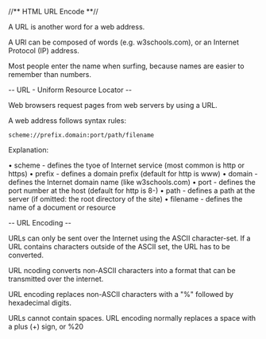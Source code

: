 //** HTML URL Encode **//

A URL is another word for a web address.

A URl can be composed of words (e.g. w3schools.com), or an Internet Protocol (IP) address.

Most people enter the name when surfing, because names are easier to remember than numbers.

-- URL - Uniform Resource Locator --

Web browsers request pages from web servers by using a URL.

A web address follows syntax rules:

`scheme://prefix.domain:port/path/filename`

Explanation:

• scheme - defines the tyoe of Internet service (most common is http or https)
• prefix - defines a domain prefix (default for http is www)
• domain - defines the Internet domain name (like w3schools.com)
• port - defines the port number at the host (default for http is 8-)
• path - defines a path at the server (if omitted: the root directory of the site)
• filename - defines the name of a document or resource

-- URL Encoding --

URLs can only be sent over the Internet using the ASCII character-set. If a URL contains characters outside of the ASCII set, the URL has to be converted.

URL ncoding converts non-ASCII characters into a format that can be transmitted over the internet.

URL encoding replaces non-ASCII characters with a "%" followed by hexadecimal digits.

URLs cannot contain spaces. URL encoding normally replaces a space with a plus (+) sign, or %20